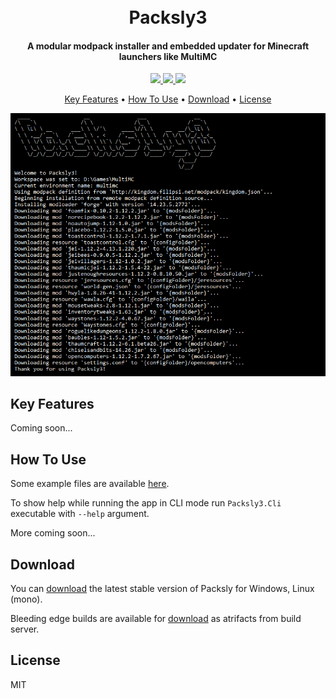 <h1 align="center">
	<br>
	Packsly3
	<br>
</h1>

<h4 align="center">A modular modpack installer and embedded updater for Minecraft launchers like MultiMC </h4>

<p align="center">
	<a href="https://ci.appveyor.com/project/Filipsi/packsly/branch/master">
		<img src="https://ci.appveyor.com/api/projects/status/di1a2rpglgywnkov/branch/master?svg=true&passingText=master%20-%20passing&failingText=master%20-%20failing&pendingText=master%20-%20pending">
	</a>
		<a href="https://ci.appveyor.com/project/Filipsi/packsly">
		<img src="https://ci.appveyor.com/api/projects/status/di1a2rpglgywnkov?svg=true&passingText=bleeding%20-%20passing&failingText=bleeding%20-%20failing&pendingText=bleeding%20-%20pending">
	</a>
	<a href="https://paypal.me/Filipsi">
		<img src="https://img.shields.io/badge/$-donate-ff69b4.svg?maxAge=2592000&amp;style=flat">
	</a>
</p>

<p align="center">
	<a href="#key-features">Key Features</a> •
	<a href="#how-to-use">How To Use</a> •
	<a href="#download">Download</a> •
	<a href="#license">License</a>
</p>

<p align="center">
	<img src="https://raw.githubusercontent.com/Filipsi/Packsly/master/resources/screenshot.png">
</p>

## Key Features

Coming soon...

## How To Use

Some example files are available [here](https://github.com/Filipsi/Packsly/tree/master/resources).

To show help while running the app in CLI mode run `Packsly3.Cli` executable with `--help` argument.

More coming soon...

## Download

You can [download](https://github.com/Filipsi/Packsly/releases) the latest stable version of Packsly for Windows, Linux (mono).

Bleeding edge builds are available for [download](https://ci.appveyor.com/project/Filipsi/packsly) as atrifacts from build server.

## License

MIT

